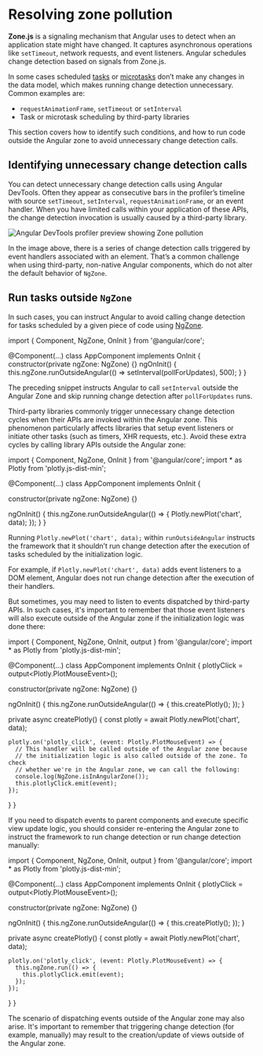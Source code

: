 # Resolving zone pollution

**Zone.js** is a signaling mechanism that Angular uses to detect when an application state might have changed. It captures asynchronous operations like `setTimeout`, network requests, and event listeners. Angular schedules change detection based on signals from Zone.js.

In some cases scheduled [tasks](https://developer.mozilla.org/en-US/docs/Web/API/HTML_DOM_API/Microtask_guide#tasks) or [microtasks](https://developer.mozilla.org/en-US/docs/Web/API/HTML_DOM_API/Microtask_guide#microtasks) don’t make any changes in the data model, which makes running change detection unnecessary. Common examples are:

* `requestAnimationFrame`, `setTimeout` or `setInterval`
* Task or microtask scheduling by third-party libraries

This section covers how to identify such conditions, and how to run code outside the Angular zone to avoid unnecessary change detection calls.

## Identifying unnecessary change detection calls

You can detect unnecessary change detection calls using Angular DevTools. Often they appear as consecutive bars in the profiler’s timeline with source `setTimeout`, `setInterval`, `requestAnimationFrame`, or an event handler. When you have limited calls within your application of these APIs, the change detection invocation is usually caused by a third-party library.

<img alt="Angular DevTools profiler preview showing Zone pollution" src="assets/images/best-practices/runtime-performance/zone-pollution.png">

In the image above, there is a series of change detection calls triggered by event handlers associated with an element. That’s a common challenge when using third-party, non-native Angular components, which do not alter the default behavior of `NgZone`.

## Run tasks outside `NgZone`

In such cases, you can instruct Angular to avoid calling change detection for tasks scheduled by a given piece of code using [NgZone](/api/core/NgZone).

<docs-code header="Run outside of the Zone" language='ts' linenums>
import { Component, NgZone, OnInit } from '@angular/core';

@Component(...)
class AppComponent implements OnInit {
  constructor(private ngZone: NgZone) {}
  ngOnInit() {
    this.ngZone.runOutsideAngular(() => setInterval(pollForUpdates), 500);
  }
}
</docs-code>

The preceding snippet instructs Angular to call `setInterval` outside the Angular Zone and skip running change detection after `pollForUpdates` runs.

Third-party libraries commonly trigger unnecessary change detection cycles when their APIs are invoked within the Angular zone. This phenomenon particularly affects libraries that setup event listeners or initiate other tasks (such as timers, XHR requests, etc.). Avoid these extra cycles by calling library APIs outside the Angular zone:

<docs-code header="Move the plot initialization outside of the Zone" language='ts' linenums>
import { Component, NgZone, OnInit } from '@angular/core';
import * as Plotly from 'plotly.js-dist-min';

@Component(...)
class AppComponent implements OnInit {

  constructor(private ngZone: NgZone) {}

  ngOnInit() {
    this.ngZone.runOutsideAngular(() => {
      Plotly.newPlot('chart', data);
    });
  }
}
</docs-code>

Running `Plotly.newPlot('chart', data);` within `runOutsideAngular` instructs the framework that it shouldn’t run change detection after the execution of tasks scheduled by the initialization logic.

For example, if `Plotly.newPlot('chart', data)` adds event listeners to a DOM element, Angular does not run change detection after the execution of their handlers.

But sometimes, you may need to listen to events dispatched by third-party APIs. In such cases, it's important to remember that those event listeners will also execute outside of the Angular zone if the initialization logic was done there:

<docs-code header="Check whether the handler is called outside of the Zone" language='ts' linenums>
import { Component, NgZone, OnInit, output } from '@angular/core';
import * as Plotly from 'plotly.js-dist-min';

@Component(...)
class AppComponent implements OnInit {
  plotlyClick = output<Plotly.PlotMouseEvent>();

  constructor(private ngZone: NgZone) {}

  ngOnInit() {
    this.ngZone.runOutsideAngular(() => {
      this.createPlotly();
    });
  }

  private async createPlotly() {
    const plotly = await Plotly.newPlot('chart', data);

    plotly.on('plotly_click', (event: Plotly.PlotMouseEvent) => {
      // This handler will be called outside of the Angular zone because
      // the initialization logic is also called outside of the zone. To check
      // whether we're in the Angular zone, we can call the following:
      console.log(NgZone.isInAngularZone());
      this.plotlyClick.emit(event);
    });
  }
}
</docs-code>

If you need to dispatch events to parent components and execute specific view update logic, you should consider re-entering the Angular zone to instruct the framework to run change detection or run change detection manually:

<docs-code header="Re-enter the Angular zone when dispatching event" language='ts' linenums>
import { Component, NgZone, OnInit, output } from '@angular/core';
import * as Plotly from 'plotly.js-dist-min';

@Component(...)
class AppComponent implements OnInit {
  plotlyClick = output<Plotly.PlotMouseEvent>();

  constructor(private ngZone: NgZone) {}

  ngOnInit() {
    this.ngZone.runOutsideAngular(() => {
      this.createPlotly();
    });
  }

  private async createPlotly() {
    const plotly = await Plotly.newPlot('chart', data);

    plotly.on('plotly_click', (event: Plotly.PlotMouseEvent) => {
      this.ngZone.run(() => {
        this.plotlyClick.emit(event);
      });
    });
  }
}
</docs-code>

The scenario of dispatching events outside of the Angular zone may also arise. It's important to remember that triggering change detection (for example, manually) may result to the creation/update of views outside of the Angular zone.